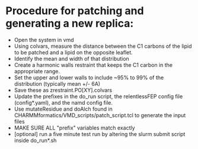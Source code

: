 # Procedure for patching and generating a new replica:
- Open the system in vmd
- Using colvars, measure the distance between the C1 carbons of the lipid to be patched and a lipid on the opposite leaflet.
- Identify the mean and width of that distribution
- Create a harmonic walls restraint that keeps the C1 carbon in the appropriate range.
- Set the upper and lower walls to include ~95% to 99% of the distribution (typically mean +/- 6A)
- Save these as zrestraint.PO[XY].colvars
- Update the prefixes in the do_run script, the relentlessFEP config file (config*.yaml), and the namd  config file. 
- Use mutateResidue and doAlch found in CHARMMformatics/VMD_scripts/patch_script.tcl to generate the input files
- MAKE SURE ALL "prefix" variables match exactly
- [optional] run a five minute test run by altering the slurm submit script inside do_run*.sh
